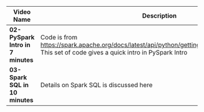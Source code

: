 |  Video Name  |  Description |
|---|---|
| **02- PySpark Intro in 7 minutes** |   Code is from https://spark.apache.org/docs/latest/api/python/getting_started/quickstart_df.html. This set of code gives a quick intro in  PySpark Intro        |
| **03- Spark SQL in 10 minutes** | Details on Spark SQL is discussed here   |      